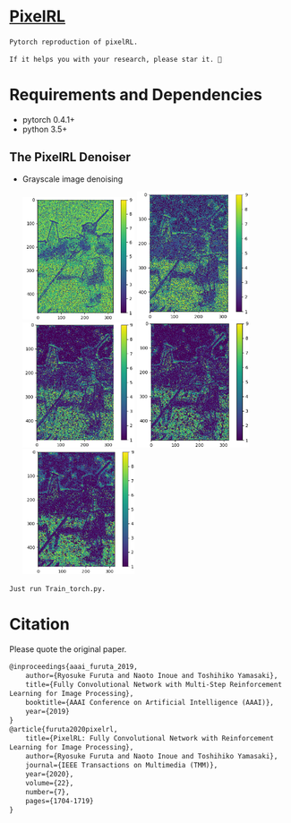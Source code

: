 # [PixelRL](https://arxiv.org/abs/1811.04323)


`Pytorch reproduction of pixelRL.`

`If it helps you with your research, please star it. 🎈`

# Requirements and Dependencies
- pytorch 0.4.1+
- python 3.5+


The PixelRL Denoiser 
----------
* Grayscale image denoising

  <img src="action_map/Figure_1.png" width="200px"/> 
  <img src="action_map/Figure_2.png" width="200px"/> 
  <img src="action_map/Figure_3.png" width="200px"/> 
  <img src="action_map/Figure_4.png" width="200px"/> 
  <img src="action_map/Figure_5.png" width="200px"/> 

`Just run Train_torch.py.`


# Citation

Please quote the original paper.

```
@inproceedings{aaai_furuta_2019,
    author={Ryosuke Furuta and Naoto Inoue and Toshihiko Yamasaki},
    title={Fully Convolutional Network with Multi-Step Reinforcement Learning for Image Processing},
    booktitle={AAAI Conference on Artificial Intelligence (AAAI)},
    year={2019}
}
@article{furuta2020pixelrl,
    title={PixelRL: Fully Convolutional Network with Reinforcement Learning for Image Processing},
    author={Ryosuke Furuta and Naoto Inoue and Toshihiko Yamasaki},
    journal={IEEE Transactions on Multimedia (TMM)},
    year={2020},
    volume={22},
    number={7},
    pages={1704-1719}
}
```



